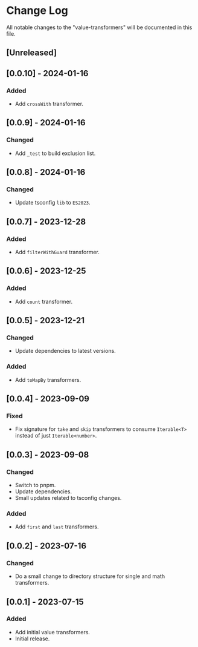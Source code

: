 # Change Log

All notable changes to the "value-transformers" will be documented in this file.

## [Unreleased]

## [0.0.10] - 2024-01-16

### Added

- Add `crossWith` transformer.

## [0.0.9] - 2024-01-16

### Changed

- Add `_test` to build exclusion list.

## [0.0.8] - 2024-01-16

### Changed

- Update tsconfig `lib` to `ES2023`.

## [0.0.7] - 2023-12-28

### Added

- Add `filterWithGuard` transformer.

## [0.0.6] - 2023-12-25

### Added

- Add `count` transformer.

## [0.0.5] - 2023-12-21

### Changed

- Update dependencies to latest versions.

### Added

- Add `toMapBy` transformers.

## [0.0.4] - 2023-09-09

### Fixed

- Fix signature for `take` and `skip` transformers to consume `Iterable<T>` instead of just `Iterable<number>`.

## [0.0.3] - 2023-09-08

### Changed

- Switch to pnpm.
- Update dependencies.
- Small updates related to tsconfig changes.

### Added

- Add `first` and `last` transformers.

## [0.0.2] - 2023-07-16

### Changed

- Do a small change to directory structure for single and math transformers.

## [0.0.1] - 2023-07-15

### Added

- Add initial value transformers.
- Initial release.

<!--
See: https://common-changelog.org/

## [0.0.1] - 2023-01-01

### Changed

### Added

### Removed

### Fixed
-->
